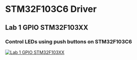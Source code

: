# STM32F103C6 Driver
## Lab 1 GPIO STM32F103XX
### Control LEDs using push buttons on STM32F103C6
[![Lab 1 GPIO STM32F103XX](https://github.com/Mina-Karam/Master_Embedded_Systems/blob/master/Unit_7_MCU_Essential_Peripherals/Lesson_2_GPIO_Part3/STM32F103x6_Driver/TEST_GPIO_SIMULATION.gif)](https://drive.google.com/drive/folders/1EYVnPumnaVdiiK9P6pZWK5bm-tMC1L3Q)
